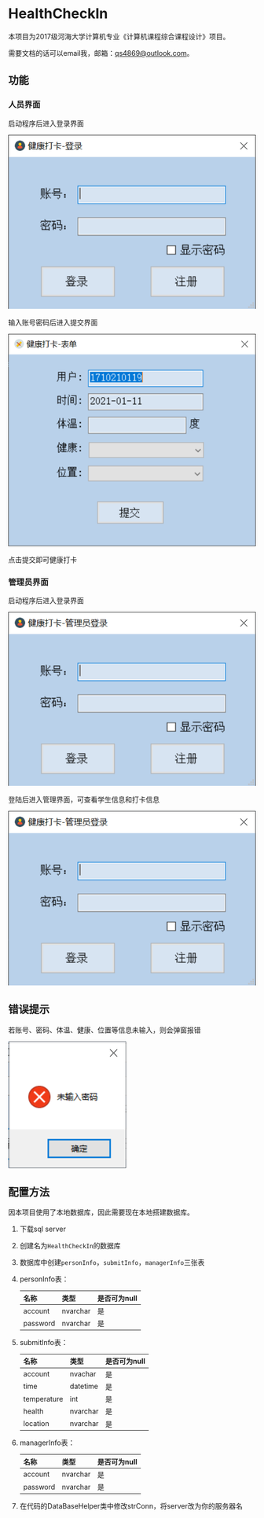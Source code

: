 # HealthCheckIn
本项目为2017级河海大学计算机专业《计算机课程综合课程设计》项目。

需要文档的话可以email我，邮箱：qs4869@outlook.com。



## 功能



### 人员界面



启动程序后进入登录界面

![](./image/Form-Login.png)

输入账号密码后进入提交界面

![](./image/Form-Submit.png)

点击提交即可健康打卡



### 管理员界面



启动程序后进入登录界面

![](./image/Form-ManagerLogin.png)

登陆后进入管理界面，可查看学生信息和打卡信息

![](./image/Form-Management.png)



## 错误提示



若账号、密码、体温、健康、位置等信息未输入，则会弹窗报错

![](./image/Form-InputError.png)



## 配置方法



因本项目使用了本地数据库，因此需要现在本地搭建数据库。

1. 下载sql server

2. 创建名为`HealthCheckIn`的数据库

3. 数据库中创建`personInfo`，`submitInfo`，`managerInfo`三张表

4. personInfo表：

   | 名称     | 类型     | 是否可为null |
   | -------- | -------- | ------------ |
   | account  | nvarchar | 是           |
   | password | nvarchar | 是           |

   

5. submitInfo表：

   | 名称        | 类型     | 是否可为null |
   | ----------- | -------- | ------------ |
   | account     | nvachar  | 是           |
   | time        | datetime | 是           |
   | temperature | int      | 是           |
   | health      | nvarchar | 是           |
   | location    | nvarchar | 是           |

6. managerInfo表：

   | 名称     | 类型     | 是否可为null |
   | -------- | -------- | ------------ |
   | account  | nvarchar | 是           |
   | password | nvarchar | 是           |

7. 在代码的DataBaseHelper类中修改strConn，将server改为你的服务器名